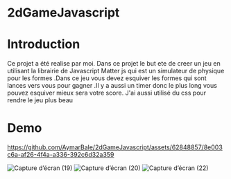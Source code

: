 # 2dGameJavascript

<h1>Introduction</h1>

<p>Ce projet a été realise par moi. Dans ce projet le but ete de creer un jeu en utilisant la librairie de Javascript Matter js qui est un simulateur de physique pour les formes .Dans ce jeu vous devez esquiver les formes qui sont lances vers vous pour gagner .Il y a aussi un timer donc le plus long vous pouvez esquiver mieux sera votre score. J'ai aussi utilisé du css pour rendre le jeu plus beau</p>

<h1>Demo</h1>



https://github.com/AymarBale/2dGameJavascript/assets/62848857/8e003c6a-af26-4f4a-a336-392c6d32a359

![Capture d’écran (19)](https://github.com/AymarBale/2dGameJavascript/assets/62848857/ecef5ef2-4871-494b-bf28-093ddd820421)
![Capture d’écran (20)](https://github.com/AymarBale/2dGameJavascript/assets/62848857/7625964b-3a6e-4551-8240-ea9607aedb0c)
![Capture d’écran (22)](https://github.com/AymarBale/2dGameJavascript/assets/62848857/946c9d88-a1e8-4a5b-aed1-7f7f4eecf21b)
